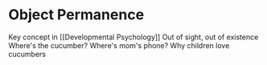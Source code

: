 # Object Permanence
Key concept in [[Developmental Psychology]]
Out of sight, out of existence
Where's the cucumber?
Where's mom's phone?
Why children love cucumbers
